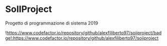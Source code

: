 # SoIIProject
Progetto di programmazione di sistema 2019


!https://www.codefactor.io/repository/github/alexfiliberto97/soiiproject/badge!:https://www.codefactor.io/repository/github/alexfiliberto97/soiiproject
